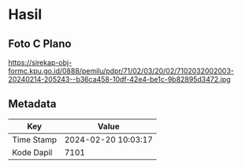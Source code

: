 # Hasil

## Foto C Plano

https://sirekap-obj-formc.kpu.go.id/0888/pemilu/pdpr/71/02/03/20/02/7102032002003-20240214-205243--b36ca458-10df-42e4-be1c-9b82895d3472.jpg


## Metadata

| Key        | Value               |
| ---------- | ------------------- |
| Time Stamp | 2024-02-20 10:03:17 |
| Kode Dapil | 7101                |



